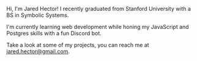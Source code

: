 Hi, I'm Jared Hector! I recently graduated from Stanford University with a BS in Symbolic Systems.

I'm currently learning web development while honing my JavaScript and Postgres skills with a fun Discord bot.

Take a look at some of my projects, you can reach me at jared.hector@gmail.com.
